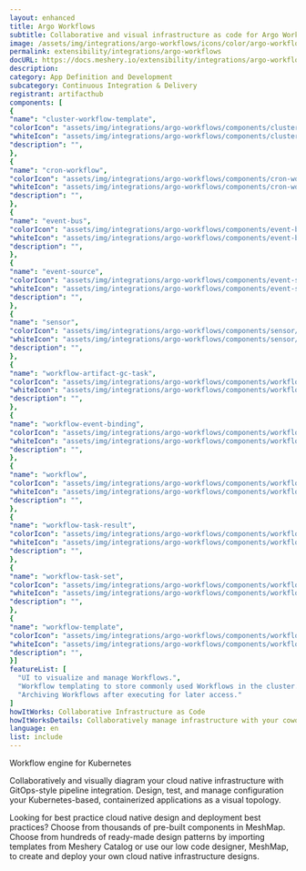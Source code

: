 ```yaml
---
layout: enhanced
title: Argo Workflows
subtitle: Collaborative and visual infrastructure as code for Argo Workflows
image: /assets/img/integrations/argo-workflows/icons/color/argo-workflows-color.svg
permalink: extensibility/integrations/argo-workflows
docURL: https://docs.meshery.io/extensibility/integrations/argo-workflows
description: 
category: App Definition and Development
subcategory: Continuous Integration & Delivery
registrant: artifacthub
components: [
{
"name": "cluster-workflow-template",
"colorIcon": "assets/img/integrations/argo-workflows/components/cluster-workflow-template/icons/color/cluster-workflow-template-color.svg",
"whiteIcon": "assets/img/integrations/argo-workflows/components/cluster-workflow-template/icons/white/cluster-workflow-template-white.svg",
"description": "",
},
{
"name": "cron-workflow",
"colorIcon": "assets/img/integrations/argo-workflows/components/cron-workflow/icons/color/cron-workflow-color.svg",
"whiteIcon": "assets/img/integrations/argo-workflows/components/cron-workflow/icons/white/cron-workflow-white.svg",
"description": "",
},
{
"name": "event-bus",
"colorIcon": "assets/img/integrations/argo-workflows/components/event-bus/icons/color/event-bus-color.svg",
"whiteIcon": "assets/img/integrations/argo-workflows/components/event-bus/icons/white/event-bus-white.svg",
"description": "",
},
{
"name": "event-source",
"colorIcon": "assets/img/integrations/argo-workflows/components/event-source/icons/color/event-source-color.svg",
"whiteIcon": "assets/img/integrations/argo-workflows/components/event-source/icons/white/event-source-white.svg",
"description": "",
},
{
"name": "sensor",
"colorIcon": "assets/img/integrations/argo-workflows/components/sensor/icons/color/sensor-color.svg",
"whiteIcon": "assets/img/integrations/argo-workflows/components/sensor/icons/white/sensor-white.svg",
"description": "",
},
{
"name": "workflow-artifact-gc-task",
"colorIcon": "assets/img/integrations/argo-workflows/components/workflow-artifact-gc-task/icons/color/workflow-artifact-gc-task-color.svg",
"whiteIcon": "assets/img/integrations/argo-workflows/components/workflow-artifact-gc-task/icons/white/workflow-artifact-gc-task-white.svg",
"description": "",
},
{
"name": "workflow-event-binding",
"colorIcon": "assets/img/integrations/argo-workflows/components/workflow-event-binding/icons/color/workflow-event-binding-color.svg",
"whiteIcon": "assets/img/integrations/argo-workflows/components/workflow-event-binding/icons/white/workflow-event-binding-white.svg",
"description": "",
},
{
"name": "workflow",
"colorIcon": "assets/img/integrations/argo-workflows/components/workflow/icons/color/workflow-color.svg",
"whiteIcon": "assets/img/integrations/argo-workflows/components/workflow/icons/white/workflow-white.svg",
"description": "",
},
{
"name": "workflow-task-result",
"colorIcon": "assets/img/integrations/argo-workflows/components/workflow-task-result/icons/color/workflow-task-result-color.svg",
"whiteIcon": "assets/img/integrations/argo-workflows/components/workflow-task-result/icons/white/workflow-task-result-white.svg",
"description": "",
},
{
"name": "workflow-task-set",
"colorIcon": "assets/img/integrations/argo-workflows/components/workflow-task-set/icons/color/workflow-task-set-color.svg",
"whiteIcon": "assets/img/integrations/argo-workflows/components/workflow-task-set/icons/white/workflow-task-set-white.svg",
"description": "",
},
{
"name": "workflow-template",
"colorIcon": "assets/img/integrations/argo-workflows/components/workflow-template/icons/color/workflow-template-color.svg",
"whiteIcon": "assets/img/integrations/argo-workflows/components/workflow-template/icons/white/workflow-template-white.svg",
"description": "",
}]
featureList: [
  "UI to visualize and manage Workflows.",
  "Workflow templating to store commonly used Workflows in the cluster.",
  "Archiving Workflows after executing for later access."
]
howItWorks: Collaborative Infrastructure as Code
howItWorksDetails: Collaboratively manage infrastructure with your coworkers synchronously sharing the same designs.
language: en
list: include
---
```

<p>
Workflow engine for Kubernetes
</p>
<p>
    Collaboratively and visually diagram your cloud native infrastructure with GitOps-style pipeline integration. Design, test, and manage configuration your Kubernetes-based, containerized applications as a visual topology.
</p>
<p>
    Looking for best practice cloud native design and deployment best practices? Choose from thousands of pre-built components in MeshMap. Choose from hundreds of ready-made design patterns by importing templates from Meshery Catalog or use our low code designer, MeshMap, to create and deploy your own cloud native infrastructure designs.
</p>
